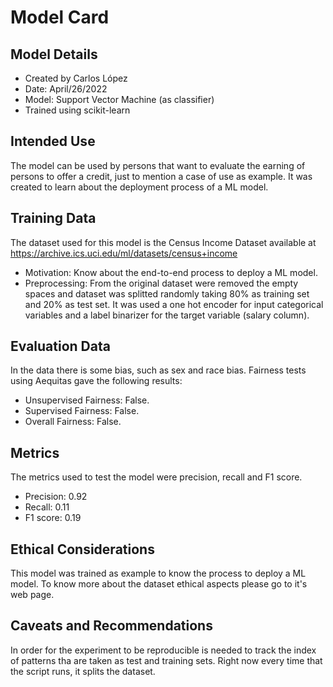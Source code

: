 # Model Card

## Model Details
- Created by Carlos López
- Date: April/26/2022
- Model: Support Vector Machine (as classifier)
- Trained using scikit-learn 

## Intended Use
The model can be used by persons that want to evaluate the earning of persons to offer a credit, just to mention a case of use as example. It was created to learn about the deployment process of a ML model.

## Training Data
The dataset used for this model is the Census Income Dataset available at https://archive.ics.uci.edu/ml/datasets/census+income
- Motivation: Know about the end-to-end process to deploy a ML model.
- Preprocessing: From the original dataset were removed the empty spaces and dataset was splitted randomly taking 80% as training set and 20% as test set. It was used a one hot encoder for input categorical variables and a label binarizer for the target variable (salary column).

## Evaluation Data
In the data there is some bias, such as sex and race bias. Fairness tests using Aequitas gave the following results:  
- Unsupervised Fairness: False.
- Supervised Fairness: False.
- Overall Fairness: False.

## Metrics
The metrics used to test the model were precision, recall and F1 score.
- Precision: 0.92
- Recall: 0.11
- F1 score: 0.19

## Ethical Considerations
This model was trained as example to know the process to deploy a ML model.
To know more about the dataset ethical aspects please go to it's web page.

## Caveats and Recommendations
In order for the experiment to be reproducible is needed to track the index of patterns tha are taken as test and training sets. Right now every time that the script runs, it splits the dataset.
